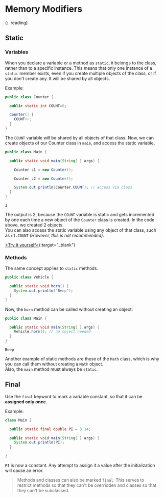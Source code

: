 # Memory Modifiers
{: .reading}
## Static

### Variables
When you declare a variable or a method as ``static``, it belongs to the class, rather than to a specific instance. This means that only one instance of a ``static`` member exists, even if you create multiple objects of the class, or if you don't create any. It will be shared by all objects.

Example:
````java
public class Counter {

  public static int COUNT=0;

  Counter() {
    COUNT++;
  }
}
````
The ``COUNT`` variable will be shared by all objects of that class.
Now, we can create objects of our Counter class in ``main``, and access the static variable.
````java
public class Main {

  public static void main(String[ ] args) {

    Counter c1 = new Counter();

    Counter c2 = new Counter();

    System.out.println(Counter.COUNT); // access via class
  }
}
````
````plaintext
2
````
The output is 2, because the ``COUNT`` variable is static and gets incremented by one each time a new object of the ``Counter`` class is created. In the code above, we created 2 objects.\
You can also access the static variable using any object of that class, such as ``c1.COUNT`` *(However, this is not recommended)*.

[>Try it yourself<](https://repl.it/@m0stlyharmless/MCIAppExStatic#Main.java){:target="_blank"}

### Methods
The same concept applies to ``static`` methods.

````java
public class Vehicle {

  public static void horn() {
    System.out.println("Beep");
  }
}
````

Now, the ``horn`` method can be called without creating an object:
````java
public class Main {

  public static void main(String[ ] args) {
    Vehicle.horn(); // no object needed
  }
}
````
````plaintext
Beep
````
Another example of static methods are those of the ``Math`` class, which is why you can call them without creating a ``Math`` object.\
Also, the ``main`` method must always be ``static``.

## Final

Use the ``final`` keyword to mark a variable constant, so that it can be **assigned only once**.

Example:
````java
class Main {

  public static final double PI = 3.14; 

  public static void main(String[ ] args) {
    System.out.println(PI);
  }

}
````

``PI`` is now a constant. Any attempt to assign it a value after the initialization will cause an error.

>Methods and classes can also be marked ``final``. This serves to restrict methods so that they can't be overridden and classes so that they can't be subclassed.